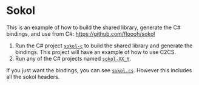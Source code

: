 # Sokol

This is an example of how to build the shared library, generate the C# bindings, and use from C#: https://github.com/floooh/sokol

1. Run the C# project [`sokol-c`](/src/dotnet/examples/sokol/sokol-01_clear/Program.cs) to build the shared library and generate the bindings. This project will have an example of how to use C2CS.
2. Run any of the C# projects named [`sokol-XX_Y`](/src/dotnet/examples/sokol).

If you just want the bindings, you can see [`sokol.cs`](/src/dotnet/examples/sokol/sokol-cs/sokol.cs). However this includes all the sokol headers.
